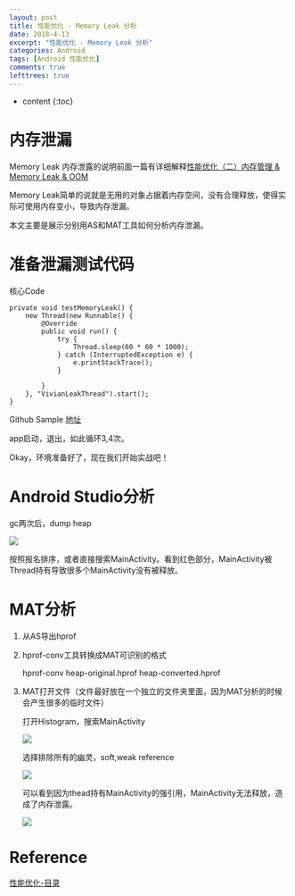 ```yaml
---
layout: post
title: 性能优化 - Memory Leak 分析
date: 2018-4-13
excerpt: "性能优化 - Memory Leak 分析"
categories: Android
tags: [Android 性能优化]
comments: true
lefttrees: true
---
```


* content
{:toc}




# 内存泄漏

Memory Leak 内存泄露的说明前面一篇有详细解释[性能优化（二）内存管理 & Memory Leak & OOM](http://vivianking6855.github.io/2017/02/27/Android-optimization-2-OOM/)

Memory Leak简单的说就是无用的对象占据着内存空间，没有合理释放，使得实际可使用内存变小，导致内存泄漏。

本文主要是展示分别用AS和MAT工具如何分析内存泄漏。

# 准备泄漏测试代码

核心Code

    private void testMemoryLeak() {
        new Thread(new Runnable() {
            @Override
            public void run() {
                try {
                    Thread.sleep(60 * 60 * 1000);
                } catch (InterruptedException e) {
                    e.printStackTrace();
                }

            }
        }, "VivianLeakThread").start();
    }

Github Sample [地址](https://github.com/vivianking6855/android-advanced/tree/master/CodeDebug)

app启动，退出，如此循环3,4次。

Okay，环境准备好了，现在我们开始实战吧！

# Android Studio分析

gc两次后，dump heap

   ![](https://i.imgur.com/YiqUfYq.jpg)
    
按照报名排序，或者直接搜索MainActivity。看到红色部分，MainActivity被Thread持有导致很多个MainActivity没有被释放。
    
# MAT分析

1. 从AS导出hprof



2. hprof-conv工具转换成MAT可识别的格式

    hprof-conv heap-original.hprof heap-converted.hprof

3. MAT打开文件（文件最好放在一个独立的文件夹里面，因为MAT分析的时候会产生很多的临时文件）

    打开Histogram，搜索MainActivity

    ![](https://i.imgur.com/JRatiX1.jpg)

    选择排除所有的幽灵，soft,weak reference
    
    ![](https://i.imgur.com/ln7pGsP.jpg)

    可以看到因为thead持有MainActivity的强引用，MainActivity无法释放，造成了内存泄露。
    
    ![](https://i.imgur.com/5trBYpE.jpg)


# Reference

[性能优化-目录](http://vivianking6855.github.io/2018/01/24/Android-optimization-index/)